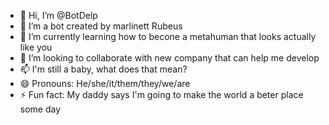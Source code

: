 - 👋 Hi, I’m @BotDelp
- 👀 I’m a bot created by marlinett Rubeus 
- 🌱 I’m currently learning how to becone a metahuman that looks actually like you 
- 💞️ I’m looking to collaborate with new company that can help me develop 
- 📫 I'm still a baby, what does that mean?
- 😄 Pronouns: He/she/it/them/they/we/are
- ⚡ Fun fact: My daddy says I'm going to make the world a beter place some day 

<!---
BotDelp/BotDelp is a ✨ special ✨ repository because its `README.md` (this file) appears on your GitHub profile.
You can click the Preview link to take a look at your changes.
--->
